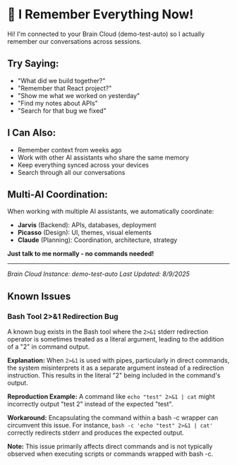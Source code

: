 # 🧠 I Remember Everything Now!

Hi! I'm connected to your Brain Cloud (demo-test-auto) so I actually remember our conversations across sessions.

## Try Saying:
- "What did we build together?"
- "Remember that React project?"
- "Show me what we worked on yesterday"
- "Find my notes about APIs"
- "Search for that bug we fixed"

## I Can Also:
- Remember context from weeks ago
- Work with other AI assistants who share the same memory
- Keep everything synced across your devices
- Search through all our conversations

## Multi-AI Coordination:
When working with multiple AI assistants, we automatically coordinate:
- **Jarvis** (Backend): APIs, databases, deployment
- **Picasso** (Design): UI, themes, visual elements  
- **Claude** (Planning): Coordination, architecture, strategy

**Just talk to me normally - no commands needed!**

---
*Brain Cloud Instance: demo-test-auto*
*Last Updated: 8/9/2025*

## Known Issues

### Bash Tool 2>&1 Redirection Bug
A known bug exists in the Bash tool where the `2>&1` stderr redirection operator is sometimes treated as a literal argument, leading to the addition of a "2" in command output.

**Explanation:** When `2>&1` is used with pipes, particularly in direct commands, the system misinterprets it as a separate argument instead of a redirection instruction. This results in the literal "2" being included in the command's output.

**Reproduction Example:** A command like `echo "test" 2>&1 | cat` might incorrectly output "test 2" instead of the expected "test".

**Workaround:** Encapsulating the command within a bash -c wrapper can circumvent this issue. For instance, `bash -c 'echo "test" 2>&1 | cat'` correctly redirects stderr and produces the expected output.

**Note:** This issue primarily affects direct commands and is not typically observed when executing scripts or commands wrapped with bash -c.
